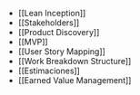 - [[Lean Inception]]
- [[Stakeholders]]
- [[Product Discovery]]
- [[MVP]]
- [[User Story Mapping]]
- [[Work Breakdown Structure]]
- [[Estimaciones]]
- [[Earned Value Management]]
